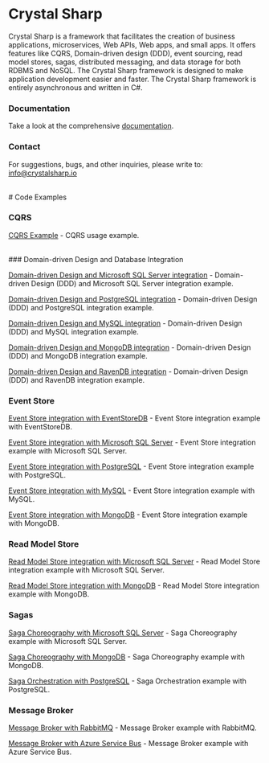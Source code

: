# Crystal Sharp
Crystal Sharp is a framework that facilitates the creation of business applications, microservices, Web APIs, Web apps, and small apps. It offers features like CQRS, Domain-driven design (DDD), event sourcing, read model stores, sagas, distributed messaging, and data storage for both RDBMS and NoSQL. The Crystal Sharp framework is designed to make application development easier and faster. The Crystal Sharp framework is entirely asynchronous and written in C#.

### Documentation
Take a look at the comprehensive [documentation](https://crystalsharp.docwriter.io).

### Contact
For suggestions, bugs, and other inquiries, please write to: [info@crystalsharp.io](mailto:info@crystalsharp.io)

<br>
# Code Examples

### CQRS

[CQRS Example](https://github.com/zeeshanmehmood/crystalsharp-cqrs-example) - CQRS usage example.

<br>
### Domain-driven Design and Database Integration

[Domain-driven Design and Microsoft SQL Server integration](https://github.com/zeeshanmehmood/crystalsharp-ddd-sqlserver-integration-example) - Domain-driven Design (DDD) and Microsoft SQL Server integration example.

[Domain-driven Design and PostgreSQL integration](https://github.com/zeeshanmehmood/crystalsharp-ddd-postgresql-integration-example) - Domain-driven Design (DDD) and PostgreSQL integration example.

[Domain-driven Design and MySQL integration](https://github.com/zeeshanmehmood/crystalsharp-ddd-mysql-integration-example) - Domain-driven Design (DDD) and MySQL integration example.

[Domain-driven Design and MongoDB integration](https://github.com/zeeshanmehmood/crystalsharp-ddd-mongodb-integration-example) - Domain-driven Design (DDD) and MongoDB integration example.

[Domain-driven Design and RavenDB integration](https://github.com/zeeshanmehmood/crystalsharp-ddd-ravendb-integration-example) - Domain-driven Design (DDD) and RavenDB integration example.


### Event Store

[Event Store integration with EventStoreDB](https://github.com/zeeshanmehmood/crystalsharp-eventstoredb-integration-example) - Event Store integration example with EventStoreDB.

[Event Store integration with Microsoft SQL Server](https://github.com/zeeshanmehmood/crystalsharp-eventstore-sqlserver-integration-example) - Event Store integration example with Microsoft SQL Server.

[Event Store integration with PostgreSQL](https://github.com/zeeshanmehmood/crystalsharp-eventstore-postgresql-integration-example) - Event Store integration example with PostgreSQL.

[Event Store integration with MySQL](https://github.com/zeeshanmehmood/crystalsharp-eventstore-mysql-integration-example) - Event Store integration example with MySQL.

[Event Store integration with MongoDB](https://github.com/zeeshanmehmood/crystalsharp-eventstore-mongodb-integration-example) - Event Store integration example with MongoDB.


### Read Model Store

[Read Model Store integration with Microsoft SQL Server](https://github.com/zeeshanmehmood/crystalsharp-readmodelstore-sqlserver-integration-example) - Read Model Store integration example with Microsoft SQL Server.

[Read Model Store integration with MongoDB](https://github.com/zeeshanmehmood/crystalsharp-readmodelstore-mongodb-integration-example) - Read Model Store integration example with MongoDB.


### Sagas

[Saga Choreography with Microsoft SQL Server](https://github.com/zeeshanmehmood/crystalsharp-saga-choreography-sqlserver-example) - Saga Choreography example with Microsoft SQL Server.

[Saga Choreography with MongoDB](https://github.com/zeeshanmehmood/crystalsharp-saga-choreography-mongodb-example) - Saga Choreography example with MongoDB.

[Saga Orchestration with PostgreSQL](https://github.com/zeeshanmehmood/crystalsharp-saga-orchestration-postgresql-example) - Saga Orchestration example with PostgreSQL.


### Message Broker

[Message Broker with RabbitMQ](https://github.com/zeeshanmehmood/crystalsharp-messagebroker-rabbitmq-example) - Message Broker example with RabbitMQ.

[Message Broker with Azure Service Bus](https://github.com/zeeshanmehmood/crystalsharp-messagebroker-azureservicebus-example) - Message Broker example with Azure Service Bus.
